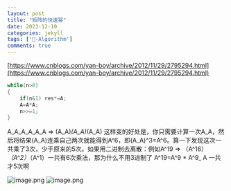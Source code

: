 ```yaml
---
layout: post
title: "矩阵的快速幂"
date: 2023-12-10
categories: jekyll
tags: ['🥁-Algorithm']
comments: true
---
```


[https://www.cnblogs.com/yan-boy/archive/2012/11/29/2795294.html](https://www.cnblogs.com/yan-boy/archive/2012/11/29/2795294.html)
```cpp
while(n>0)
{
    if(n&1) res*=A;
    A=A*A;
    n>>=1;
}
```
A_A_A_A_A_A => (A_A)_(A_A)_(A_A)
这样变的好处是，你只需要计算一次A_A，然后将结果(A_A)连乘自己两次就能得到A^6，即(A_A)^3=A^6。算一下发现这次一共乘了3次，少于原来的5次。如果用二进制去离散：例如A^19 => （A^16）_（A^2）_（A^1）一共有6次乘法，那为什么不用3进制了 A^19=A^9 * A^9_ A 一共才5次啊

![image.png]({{site.baseurl}}/images\1686246936514-e07e1474-a355-4d3a-877d-dd6c4d61eed0.png)
![image.png]({{site.baseurl}}/images\1686246981031-2bd37de5-8ee2-499b-a58c-5b88f62b0513.png)
